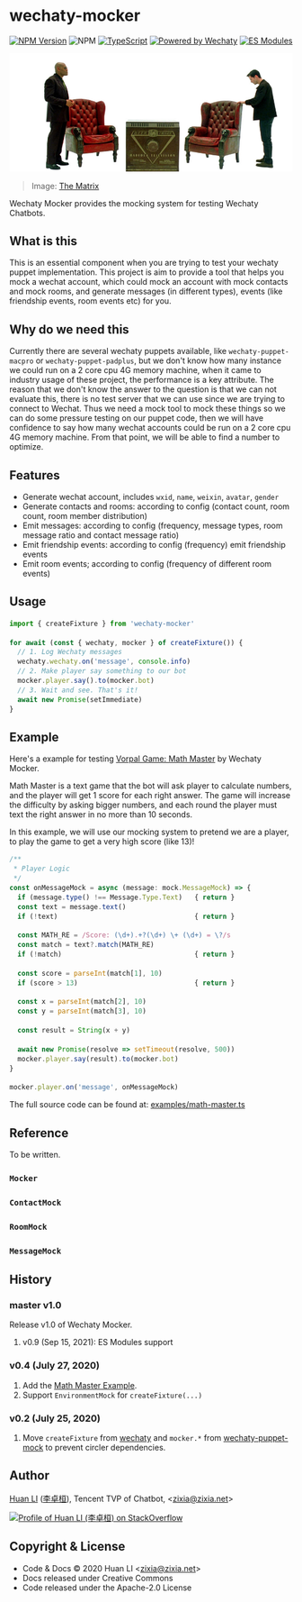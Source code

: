 # wechaty-mocker

[![NPM Version](https://img.shields.io/npm/v/wechaty-mocker?color=brightgreen)](https://www.npmjs.com/package/wechaty-mocker)
![NPM](https://github.com/wechaty/wechaty-mocker/workflows/NPM/badge.svg)
[![TypeScript](https://img.shields.io/badge/%3C%2F%3E-TypeScript-blue.svg)](https://www.typescriptlang.org/)
[![Powered by Wechaty](https://img.shields.io/badge/Powered%20By-Wechaty-brightgreen.svg)](https://github.com/Wechaty/wechaty)
[![ES Modules](https://img.shields.io/badge/ES-Modules-brightgreen)](https://github.com/Chatie/tsconfig/issues/16)

![Wechaty Mocker](docs/images/the-matrix.jpg)

> Image: [The Matrix](https://100scifimovies.com/the-matrix/)

Wechaty Mocker provides the mocking system for testing Wechaty Chatbots.

## What is this

This is an essential component when you are trying to test your wechaty puppet implementation. This project is aim to provide a tool that helps you mock a wechat account, which could mock an account with mock contacts and mock rooms, and generate messages (in different types), events (like friendship events, room events etc) for you.

## Why do we need this

Currently there are several wechaty puppets available, like `wechaty-puppet-macpro` or `wechaty-puppet-padplus`, but we don't know how many instance we could run on a 2 core cpu 4G memory machine, when it came to industry usage of these project, the performance is a key attribute. The reason that we don't know the answer to the question is that we can not evaluate this, there is no test server that we can use since we are trying to connect to Wechat. Thus we need a mock tool to mock these things so we can do some pressure testing on our puppet code, then we will have confidence to say how many wechat accounts could be run on a 2 core cpu 4G memory machine. From that point, we will be able to find a number to optimize.

## Features

* Generate wechat account, includes `wxid`, `name`, `weixin`, `avatar`, `gender`
* Generate contacts and rooms: according to config (contact count, room count, room member distribution)
* Emit messages: according to config (frequency, message types, room message ratio and contact message ratio)
* Emit friendship events: according to config (frequency) emit friendship events
* Emit room events; according to config (frequency of different room events)

## Usage

```ts
import { createFixture } from 'wechaty-mocker'

for await (const { wechaty, mocker } of createFixture()) {
  // 1. Log Wechaty messages
  wechaty.wechaty.on('message', console.info)
  // 2. Make player say something to our bot
  mocker.player.say().to(mocker.bot)
  // 3. Wait and see. That's it!
  await new Promise(setImmediate)
}
```

## Example

Here's a example for testing [Vorpal Game: Math Master](https://github.com/wechaty/wechaty-vorpal-contrib#4-mathmaster) by Wechaty Mocker.

Math Master is a text game that the bot will ask player to calculate numbers, and the player will get 1 score for each right answer. The game will increase the difficulty by asking bigger numbers, and each round the player must text the right answer in no more than 10 seconds.

In this example, we will use our mocking system to pretend we are a player, to play the game to get a very high score (like 13)!

```ts
/**
 * Player Logic
 */
const onMessageMock = async (message: mock.MessageMock) => {
  if (message.type() !== Message.Type.Text)   { return }
  const text = message.text()
  if (!text)                                  { return }

  const MATH_RE = /Score: (\d+).+?(\d+) \+ (\d+) = \?/s
  const match = text?.match(MATH_RE)
  if (!match)                                 { return }

  const score = parseInt(match[1], 10)
  if (score > 13)                             { return }

  const x = parseInt(match[2], 10)
  const y = parseInt(match[3], 10)

  const result = String(x + y)

  await new Promise(resolve => setTimeout(resolve, 500))
  mocker.player.say(result).to(mocker.bot)
}

mocker.player.on('message', onMessageMock)
```

The full source code can be found at: [examples/math-master.ts](examples/math-master.ts)

## Reference

To be written.

### `Mocker`

### `ContactMock`

### `RoomMock`

### `MessageMock`

## History

### master v1.0

Release v1.0 of Wechaty Mocker.

1. v0.9 (Sep 15, 2021): ES Modules support

### v0.4 (July 27, 2020)

1. Add the [Math Master Example](examples/math-master.ts).
1. Support `EnvironmentMock` for `createFixture(...)`

### v0.2 (July 25, 2020)

1. Move `createFixture` from [wechaty](https://github.com/wechaty/wechaty) and `mocker.*` from [wechaty-puppet-mock](https://github.com/wechaty/wechaty-puppet-mock) to prevent circler dependencies.

## Author

[Huan LI](https://github.com/huan) ([李卓桓](http://linkedin.com/in/zixia)), Tencent TVP of Chatbot, \<zixia@zixia.net\>

[![Profile of Huan LI (李卓桓) on StackOverflow](https://stackexchange.com/users/flair/265499.png)](https://stackexchange.com/users/265499)

## Copyright & License

* Code & Docs © 2020 Huan LI \<zixia@zixia.net\>
* Docs released under Creative Commons
* Code released under the Apache-2.0 License

